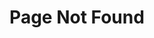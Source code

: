 ---
title: "Page Not Found"
layout: single
excerpt: "Page not found. Your pixels are in other canvas."
sitemap: false
permalink: /404.html
---